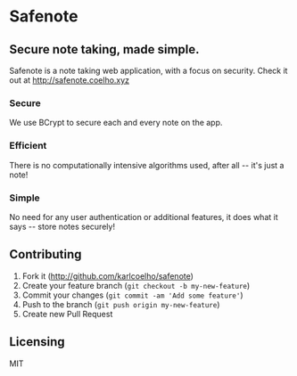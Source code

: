 # Safenote
## Secure note taking, made simple.

Safenote is a note taking web application, with a focus on security.
Check it out at http://safenote.coelho.xyz

### Secure
We use BCrypt to secure each and every note on the app.

### Efficient
There is no computationally intensive algorithms used, after all -- it's just a note!

### Simple
No need for any user authentication or additional features, it does what it says -- store notes securely!

## Contributing

1. Fork it (http://github.com/karlcoelho/safenote)
2. Create your feature branch (`git checkout -b my-new-feature`)
3. Commit your changes (`git commit -am 'Add some feature'`)
4. Push to the branch (`git push origin my-new-feature`)
5. Create new Pull Request

## Licensing

MIT
